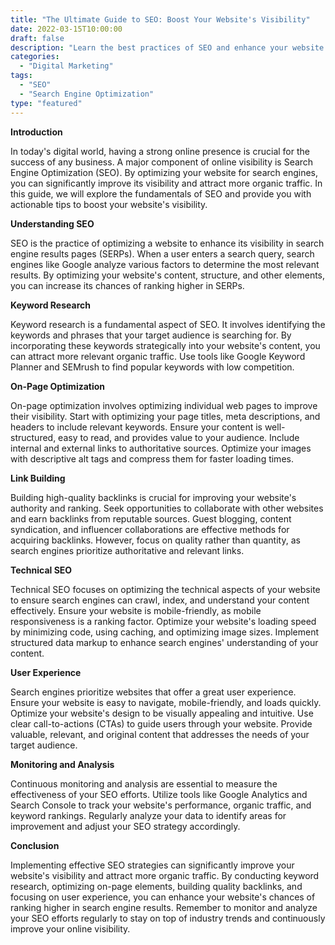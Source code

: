 ```yaml
--- 
title: "The Ultimate Guide to SEO: Boost Your Website's Visibility" 
date: 2022-03-15T10:00:00 
draft: false 
description: "Learn the best practices of SEO and enhance your website's visibility in search engine results." 
categories: 
  - "Digital Marketing" 
tags: 
  - "SEO" 
  - "Search Engine Optimization" 
type: "featured" 
--- 
```


**Introduction**

In today's digital world, having a strong online presence is crucial for the success of any business. A major component of online visibility is Search Engine Optimization (SEO). By optimizing your website for search engines, you can significantly improve its visibility and attract more organic traffic. In this guide, we will explore the fundamentals of SEO and provide you with actionable tips to boost your website's visibility.

**Understanding SEO**

SEO is the practice of optimizing a website to enhance its visibility in search engine results pages (SERPs). When a user enters a search query, search engines like Google analyze various factors to determine the most relevant results. By optimizing your website's content, structure, and other elements, you can increase its chances of ranking higher in SERPs.

**Keyword Research**

Keyword research is a fundamental aspect of SEO. It involves identifying the keywords and phrases that your target audience is searching for. By incorporating these keywords strategically into your website's content, you can attract more relevant organic traffic. Use tools like Google Keyword Planner and SEMrush to find popular keywords with low competition.

**On-Page Optimization**

On-page optimization involves optimizing individual web pages to improve their visibility. Start with optimizing your page titles, meta descriptions, and headers to include relevant keywords. Ensure your content is well-structured, easy to read, and provides value to your audience. Include internal and external links to authoritative sources. Optimize your images with descriptive alt tags and compress them for faster loading times.

**Link Building**

Building high-quality backlinks is crucial for improving your website's authority and ranking. Seek opportunities to collaborate with other websites and earn backlinks from reputable sources. Guest blogging, content syndication, and influencer collaborations are effective methods for acquiring backlinks. However, focus on quality rather than quantity, as search engines prioritize authoritative and relevant links.

**Technical SEO**

Technical SEO focuses on optimizing the technical aspects of your website to ensure search engines can crawl, index, and understand your content effectively. Ensure your website is mobile-friendly, as mobile responsiveness is a ranking factor. Optimize your website's loading speed by minimizing code, using caching, and optimizing image sizes. Implement structured data markup to enhance search engines' understanding of your content.

**User Experience**

Search engines prioritize websites that offer a great user experience. Ensure your website is easy to navigate, mobile-friendly, and loads quickly. Optimize your website's design to be visually appealing and intuitive. Use clear call-to-actions (CTAs) to guide users through your website. Provide valuable, relevant, and original content that addresses the needs of your target audience.

**Monitoring and Analysis**

Continuous monitoring and analysis are essential to measure the effectiveness of your SEO efforts. Utilize tools like Google Analytics and Search Console to track your website's performance, organic traffic, and keyword rankings. Regularly analyze your data to identify areas for improvement and adjust your SEO strategy accordingly.

**Conclusion**

Implementing effective SEO strategies can significantly improve your website's visibility and attract more organic traffic. By conducting keyword research, optimizing on-page elements, building quality backlinks, and focusing on user experience, you can enhance your website's chances of ranking higher in search engine results. Remember to monitor and analyze your SEO efforts regularly to stay on top of industry trends and continuously improve your online visibility.

